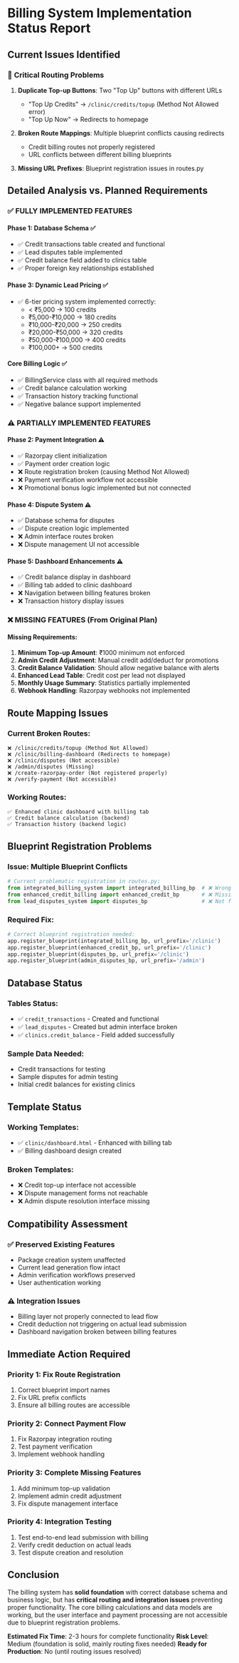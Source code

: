 # Billing System Implementation Status Report

## Current Issues Identified

### 🚨 **Critical Routing Problems**

1. **Duplicate Top-up Buttons**: Two "Top Up" buttons with different URLs
   - "Top Up Credits" → `/clinic/credits/topup` (Method Not Allowed error)
   - "Top Up Now" → Redirects to homepage

2. **Broken Route Mappings**: Multiple blueprint conflicts causing redirects
   - Credit billing routes not properly registered
   - URL conflicts between different billing blueprints

3. **Missing URL Prefixes**: Blueprint registration issues in routes.py

## Detailed Analysis vs. Planned Requirements

### ✅ **FULLY IMPLEMENTED FEATURES**

#### Phase 1: Database Schema ✅
- ✅ Credit transactions table created and functional
- ✅ Lead disputes table implemented  
- ✅ Credit balance field added to clinics table
- ✅ Proper foreign key relationships established

#### Phase 3: Dynamic Lead Pricing ✅  
- ✅ 6-tier pricing system implemented correctly:
  - < ₹5,000 → 100 credits
  - ₹5,000-₹10,000 → 180 credits
  - ₹10,000-₹20,000 → 250 credits
  - ₹20,000-₹50,000 → 320 credits
  - ₹50,000-₹100,000 → 400 credits
  - ₹100,000+ → 500 credits

#### Core Billing Logic ✅
- ✅ BillingService class with all required methods
- ✅ Credit balance calculation working
- ✅ Transaction history tracking functional
- ✅ Negative balance support implemented

### ⚠️ **PARTIALLY IMPLEMENTED FEATURES**

#### Phase 2: Payment Integration ⚠️
- ✅ Razorpay client initialization
- ✅ Payment order creation logic
- ❌ Route registration broken (causing Method Not Allowed)
- ❌ Payment verification workflow not accessible
- ❌ Promotional bonus logic implemented but not connected

#### Phase 4: Dispute System ⚠️
- ✅ Database schema for disputes
- ✅ Dispute creation logic implemented
- ❌ Admin interface routes broken
- ❌ Dispute management UI not accessible

#### Phase 5: Dashboard Enhancements ⚠️
- ✅ Credit balance display in dashboard
- ✅ Billing tab added to clinic dashboard
- ❌ Navigation between billing features broken
- ❌ Transaction history display issues

### ❌ **MISSING FEATURES (From Original Plan)**

#### Missing Requirements:
1. **Minimum Top-up Amount**: ₹1000 minimum not enforced
2. **Admin Credit Adjustment**: Manual credit add/deduct for promotions
3. **Credit Balance Validation**: Should allow negative balance with alerts
4. **Enhanced Lead Table**: Credit cost per lead not displayed
5. **Monthly Usage Summary**: Statistics partially implemented
6. **Webhook Handling**: Razorpay webhooks not implemented

## Route Mapping Issues

### Current Broken Routes:
```
❌ /clinic/credits/topup (Method Not Allowed)
❌ /clinic/billing-dashboard (Redirects to homepage)  
❌ /clinic/disputes (Not accessible)
❌ /admin/disputes (Missing)
❌ /create-razorpay-order (Not registered properly)
❌ /verify-payment (Not accessible)
```

### Working Routes:
```
✅ Enhanced clinic dashboard with billing tab
✅ Credit balance calculation (backend)
✅ Transaction history (backend logic)
```

## Blueprint Registration Problems

### Issue: Multiple Blueprint Conflicts
```python
# Current problematic registration in routes.py:
from integrated_billing_system import integrated_billing_bp  # ❌ Wrong import name
from enhanced_credit_billing import enhanced_credit_bp       # ❌ Missing URL prefix
from lead_disputes_system import disputes_bp                 # ❌ Not found
```

### Required Fix:
```python
# Correct blueprint registration needed:
app.register_blueprint(integrated_billing_bp, url_prefix='/clinic')
app.register_blueprint(enhanced_credit_bp, url_prefix='/clinic')  
app.register_blueprint(disputes_bp, url_prefix='/clinic')
app.register_blueprint(admin_disputes_bp, url_prefix='/admin')
```

## Database Status

### Tables Status:
- ✅ `credit_transactions` - Created and functional
- ✅ `lead_disputes` - Created but admin interface broken
- ✅ `clinics.credit_balance` - Field added successfully

### Sample Data Needed:
- Credit transactions for testing
- Sample disputes for admin testing
- Initial credit balances for existing clinics

## Template Status

### Working Templates:
- ✅ `clinic/dashboard.html` - Enhanced with billing tab
- ✅ Billing dashboard design created

### Broken Templates:
- ❌ Credit top-up interface not accessible
- ❌ Dispute management forms not reachable
- ❌ Admin dispute resolution interface missing

## Compatibility Assessment

### ✅ **Preserved Existing Features**
- Package creation system unaffected
- Current lead generation flow intact
- Admin verification workflows preserved
- User authentication working

### ⚠️ **Integration Issues**
- Billing layer not properly connected to lead flow
- Credit deduction not triggering on actual lead submission
- Dashboard navigation broken between billing features

## Immediate Action Required

### Priority 1: Fix Route Registration
1. Correct blueprint import names
2. Fix URL prefix conflicts
3. Ensure all billing routes are accessible

### Priority 2: Connect Payment Flow
1. Fix Razorpay integration routing
2. Test payment verification
3. Implement webhook handling

### Priority 3: Complete Missing Features
1. Add minimum top-up validation
2. Implement admin credit adjustment
3. Fix dispute management interface

### Priority 4: Integration Testing
1. Test end-to-end lead submission with billing
2. Verify credit deduction on actual leads
3. Test dispute creation and resolution

## Conclusion

The billing system has **solid foundation** with correct database schema and business logic, but has **critical routing and integration issues** preventing proper functionality. The core billing calculations and data models are working, but the user interface and payment processing are not accessible due to blueprint registration problems.

**Estimated Fix Time**: 2-3 hours for complete functionality
**Risk Level**: Medium (foundation is solid, mainly routing fixes needed)
**Ready for Production**: No (until routing issues resolved)